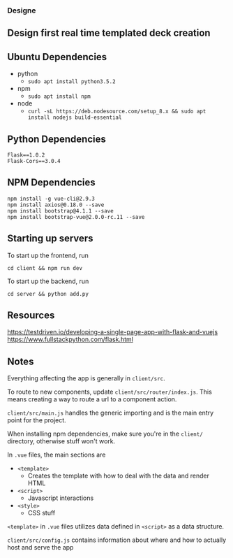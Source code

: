 ### Designe

## Design first real time templated deck creation

## Ubuntu Dependencies
* python
  * `sudo apt install python3.5.2`
* npm
  * `sudo apt install npm`
* node
  * `curl -sL https://deb.nodesource.com/setup_8.x && sudo apt install nodejs build-essential`

## Python Dependencies
```
Flask==1.0.2
Flask-Cors==3.0.4
```

## NPM Dependencies
```
npm install -g vue-cli@2.9.3
npm install axios@0.18.0 --save
npm install bootstrap@4.1.1 --save
npm install bootstrap-vue@2.0.0-rc.11 --save
```

## Starting up servers
To start up the frontend, run
```
cd client && npm run dev
```
To start up the backend, run
```
cd server && python add.py
```

## Resources
https://testdriven.io/developing-a-single-page-app-with-flask-and-vuejs
https://www.fullstackpython.com/flask.html

## Notes
Everything affecting the app is generally in `client/src`.

To route to new components, update `client/src/router/index.js`. 
This means creating a way to route a url to a component action.

`client/src/main.js` handles the generic importing and is the main entry point for the project.

When installing npm dependencies, make sure you're in the `client/` directory, otherwise stuff won't work.

In `.vue` files, the main sections are 
* `<template>`
  * Creates the template with how to deal with the data and render HTML
* `<script>`
  * Javascript interactions
* `<style>`
  * CSS stuff

`<template>` in `.vue` files utilizes data defined in `<script>` as a data structure.

`client/src/config.js` contains information about where and how
to actually host and serve the app
